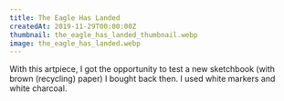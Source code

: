 ```yaml
---
title: The Eagle Has Landed
createdAt: 2019-11-29T00:00:00Z
thumbnail: the_eagle_has_landed_thumbnail.webp
image: the_eagle_has_landed.webp
---
```

With this artpiece, I got the opportunity to test a new sketchbook (with brown (recycling) paper) I bought back then.
I used white markers and white charcoal.
